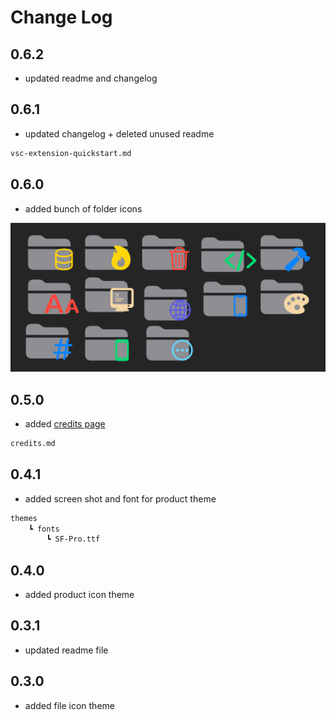 # Change Log

## 0.6.2

- updated readme and changelog

## 0.6.1

- updated changelog + deleted unused readme

```txt
vsc-extension-quickstart.md
```

## 0.6.0

- added bunch of folder icons

![folders icon preview](assets/Screenshot-2.png)

## 0.5.0

- added [credits page](credits.md)

```txt
credits.md
```

## 0.4.1

- added screen shot and font for product theme

```txt
themes
    ┗ fonts
        ┗ SF-Pro.ttf
```

## 0.4.0

- added product icon theme

## 0.3.1

- updated readme file

## 0.3.0

- added file icon theme
